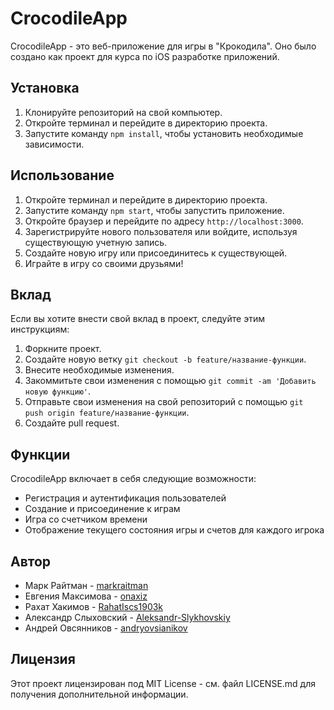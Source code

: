 # CrocodileApp

CrocodileApp - это веб-приложение для игры в "Крокодила". Оно было создано как проект для курса по iOS разработке приложений.

## Установка

1. Клонируйте репозиторий на свой компьютер.
2. Откройте терминал и перейдите в директорию проекта.
3. Запустите команду `npm install`, чтобы установить необходимые зависимости.

## Использование

1. Откройте терминал и перейдите в директорию проекта.
2. Запустите команду `npm start`, чтобы запустить приложение.
3. Откройте браузер и перейдите по адресу `http://localhost:3000`.
4. Зарегистрируйте нового пользователя или войдите, используя существующую учетную запись.
5. Создайте новую игру или присоединитесь к существующей.
6. Играйте в игру со своими друзьями!

## Вклад

Если вы хотите внести свой вклад в проект, следуйте этим инструкциям:

1. Форкните проект.
2. Создайте новую ветку `git checkout -b feature/название-функции`.
3. Внесите необходимые изменения.
4. Закоммитьте свои изменения с помощью `git commit -am 'Добавить новую функцию'`.
5. Отправьте свои изменения на свой репозиторий с помощью `git push origin feature/название-функции`.
6. Создайте pull request.

## Функции

CrocodileApp включает в себя следующие возможности:

* Регистрация и аутентификация пользователей
* Создание и присоединение к играм
* Игра со счетчиком времени
* Отображение текущего состояния игры и счетов для каждого игрока

## Автор

* Марк Райтман - [markraitman](https://github.com/markraitman)
* Евгения Максимова - [onaxiz](https://github.com/onaxiz)
* Рахат Хакимов - [RahatIscs1903k](https://github.com/RahatIscs1903k)
* Александр Слыховский - [Aleksandr-Slykhovskiy](https://github.com/Aleksandr-Slykhovskiy)
* Андрей Овсянников - [andryovsianikov](https://github.com/andryovsianikov)

## Лицензия

Этот проект лицензирован под MIT License - см. файл LICENSE.md для получения дополнительной информации.
